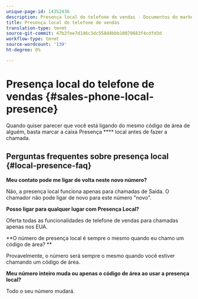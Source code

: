 ```yaml
---
unique-page-id: 14352436
description: Presença local do telefone de vendas - Documentos do marketing - Documentação do produto
title: Presença local do telefone de vendas
translation-type: tm+mt
source-git-commit: 47b2fee7d146c3dc558d4bbb10070683f4cdfd3d
workflow-type: tm+mt
source-wordcount: '139'
ht-degree: 0%

---
```



# Presença local do telefone de vendas {#sales-phone-local-presence}

Quando quiser parecer que você está ligando do mesmo código de área de alguém, basta marcar a caixa Presença **** local antes de fazer a chamada.

## Perguntas frequentes sobre presença local {#local-presence-faq}

**Meu contato pode me ligar de volta neste novo número?**

Não, a presença local funciona apenas para chamadas de Saída. O chamador não pode ligar de novo para este número &quot;novo&quot;.

**Posso ligar para qualquer lugar com Presença Local?**

Oferta todas as funcionalidades de telefone de vendas para chamadas apenas nos EUA.

**O número de presença local é sempre o mesmo quando eu chamo um código de área? **

Provavelmente, o número será sempre o mesmo quando você estiver chamando um código de área.

**Meu número inteiro muda ou apenas o código de área ao usar a presença local?**

Todo o seu número mudará.

